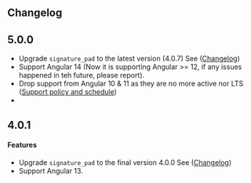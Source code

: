 ## Changelog

## 5.0.0
- Upgrade `signature_pad` to the latest version (4.0.7) See ([Changelog](https://github.com/szimek/signature_pad/blob/master/CHANGELOG.md#407-2022-07-21))
- Support Angular 14 (Now it is supporting Angular >= 12, if any issues happened in teh future, please report).
- Drop support from Angular 10 & 11 as they are no more active nor LTS ([Support policy and schedule](https://angular.io/guide/releases#support-policy-and-schedule))
- 

## 4.0.1
#### Features
- Upgrade `signature_pad` to the final version 4.0.0 See ([Changelog](https://github.com/szimek/signature_pad/blob/master/CHANGELOG.md#400))
- Support Angular 13.
